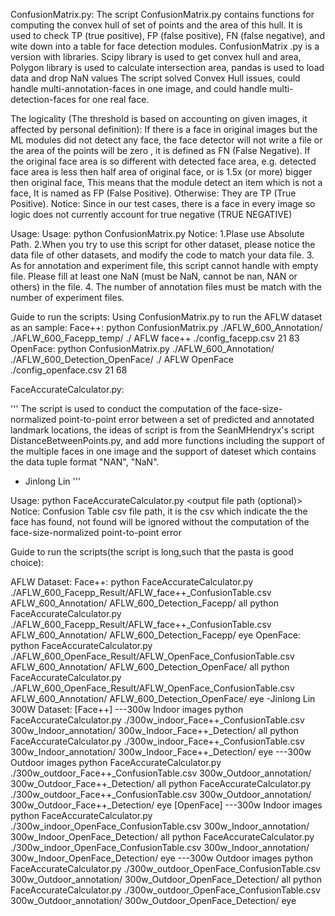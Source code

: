ConfusionMatrix.py:
The script ConfusionMatrix.py contains functions for computing the convex hull of set of points and the area of this hull. It is used to check TP (true positive), FP (false positive), FN (false negative), and wite down into a table for face detection modules.
ConfusionMatrix .py is a version with libraries. Scipy library is used to get convex hull and area, Polygon library is used to calculate intersection area, pandas is used to load data and drop NaN values
The script solved Convex Hull issues, could handle multi-annotation-faces in one image, and could handle multi-detection-faces for one real face.

The logicality (The threshold is based on accounting on given images, it affected by personal definition):
    If there is a face in original images but the ML modules did not detect any face, the face detector will not write a file or the area of the points will be zero , it is defined as FN (False Negative).
    If the original face area is so different with detected face area, e.g. detected face area is less then half area of original face, or is 1.5x (or more) bigger then original face, This means that the module detect an item which is not a face, It is named as FP (False Positive).
   Otherwise: They are TP (True Positive).
    Notice:
    Since in our test cases, there is a face in every image so logic does not currently account for true negative (TRUE NEGATIVE)

Usage:
    Usage: python ConfusionMatrix.py <annotation file path> <experiment file path> <output file path> <dataset name> <ML modle name>
    Notice:
        1.Plase use Absolute Path.
        2.When you try to use this script for other dataset, please notice the data file of other datasets, and modify the code to match your data file.
        3. As for annotation and experiment file, this script cannot handle with empty file. Please fill at least one NaN (must be NaN, cannot be nan, NAN or others) in the file.
        4. The number of annotation files must be match with the number of experiment files.
    
 Guide to run the scripts:
  Using ConfusionMatrix.py to run the AFLW dataset as an sample:
  Face++:
  python ConfusionMatrix.py ./AFLW_600_Annotation/ ./AFLW_600_Facepp_temp/ ./ AFLW face++ ./config_facepp.csv 21 83
  OpenFace:
  python ConfusionMatrix.py ./AFLW_600_Annotation/ ./AFLW_600_Detection_OpenFace/ ./ AFLW OpenFace ./config_openface.csv 21 68






FaceAccurateCalculator.py:

'''
    The script is used to conduct the computation of the face-size-normalized point-to-point error between a set of predicted and annotated landmark locations, the ideas of script is from the SeanMHendryx's script  DistanceBetweenPoints.py, 
    and add more functions including the support of the multiple faces in one image and the support of dateset which contains the data tuple format "NAN", "NaN".
   - Jinlong Lin
'''

Usage:
  python FaceAccurateCalculator.py <Confusion Table csv file path> <annotation directory> <detection directory> <eye or all> <output file path (optional)>
Notice:
Confusion Table csv file path, it is the csv which indicate the the face has found, not found will be ignored without the computation of the face-size-normalized point-to-point error 
    
Guide to run the scripts(the script is long,such that the pasta is good choice):

AFLW Dataset:
  Face++:
  python FaceAccurateCalculator.py ./AFLW_600_Facepp_Result/AFLW_face++_ConfusionTable.csv AFLW_600_Annotation/ AFLW_600_Detection_Facepp/ all
  python FaceAccurateCalculator.py ./AFLW_600_Facepp_Result/AFLW_face++_ConfusionTable.csv AFLW_600_Annotation/ AFLW_600_Detection_Facepp/ eye
  OpenFace:
  python FaceAccurateCalculator.py ./AFLW_600_OpenFace_Result/AFLW_OpenFace_ConfusionTable.csv AFLW_600_Annotation/ AFLW_600_Detection_OpenFace/ all
  python FaceAccurateCalculator.py ./AFLW_600_OpenFace_Result/AFLW_OpenFace_ConfusionTable.csv AFLW_600_Annotation/ AFLW_600_Detection_OpenFace/ eye
  -Jinlong Lin
300W Dataset:
  [Face++]
  ---300w Indoor images
  python FaceAccurateCalculator.py ./300w_indoor_Face++_ConfusionTable.csv 300w_Indoor_annotation/ 300w_Indoor_Face++_Detection/ all
  python FaceAccurateCalculator.py ./300w_indoor_Face++_ConfusionTable.csv 300w_Indoor_annotation/ 300w_Indoor_Face++_Detection/ eye
  ---300w Outdoor images
  python FaceAccurateCalculator.py ./300w_outdoor_Face++_ConfusionTable.csv 300w_Outdoor_annotation/ 300w_Outdoor_Face++_Detection/ all
  python FaceAccurateCalculator.py ./300w_outdoor_Face++_ConfusionTable.csv 300w_Outdoor_annotation/ 300w_Outdoor_Face++_Detection/ eye
  [OpenFace]
  ---300w Indoor images
  python FaceAccurateCalculator.py ./300w_indoor_OpenFace_ConfusionTable.csv 300w_Indoor_annotation/ 300w_Indoor_OpenFace_Detection/ all
  python FaceAccurateCalculator.py ./300w_indoor_OpenFace_ConfusionTable.csv 300w_Indoor_annotation/ 300w_Indoor_OpenFace_Detection/ eye
  ---300w Outdoor images
  python FaceAccurateCalculator.py ./300w_outdoor_OpenFace_ConfusionTable.csv 300w_Outdoor_annotation/ 300w_Outdoor_OpenFace_Detection/ all
  python FaceAccurateCalculator.py ./300w_outdoor_OpenFace_ConfusionTable.csv 300w_Outdoor_annotation/ 300w_Outdoor_OpenFace_Detection/ eye
